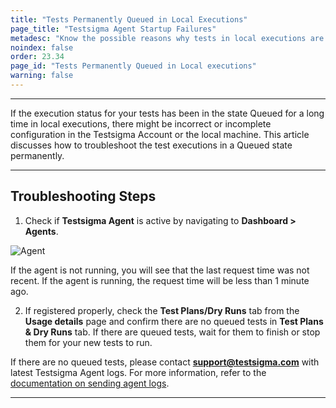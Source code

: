 ```yaml
---
title: "Tests Permanently Queued in Local Executions"
page_title: "Testsigma Agent Startup Failures"
metadesc: "Know the possible reasons why tests in local executions are permanently marked queued and learn steps to fix the issue by following the troubleshooting steps"
noindex: false
order: 23.34
page_id: "Tests Permanently Queued in Local executions"
warning: false
---
```


---

If the execution status for your tests has been in the state Queued for a long time in local executions, there might be incorrect or incomplete configuration in the Testsigma Account or the local machine. This article discusses how to troubleshoot the test executions in a Queued state permanently. 

---

## **Troubleshooting Steps**

1. Check if **Testsigma Agent** is active by navigating to **Dashboard > Agents**.

![Agent](https://s3.amazonaws.com/static-docs.testsigma.com/new_images/projects/applications/tsagerrs.png)

If the agent is not running, you will see that the last request time was not recent. If the agent is running, the request time will be less than 1 minute ago. 


2. If registered properly, check the **Test Plans/Dry Runs** tab from the **Usage details** page and confirm there are no queued tests in **Test Plans & Dry Runs** tab. If there are queued tests, wait for them to finish or stop them for your new tests to run.


If there are no queued tests, please contact **support@testsigma.com** with latest Testsigma Agent logs. For more information, refer to the [documentation on sending agent logs](https://testsigma.com/docs/agent/troubleshooting/logs/). 



---